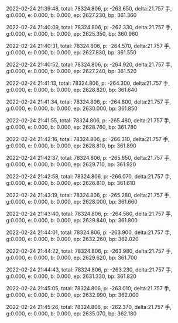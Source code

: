 2022-02-24 21:39:48, total: 78324.806, p: -263.650, delta:21.757 手, g:0.000, e: 0.000, b: 0.000, ep: 2627.230, bp: 361.360

2022-02-24 21:40:09, total: 78324.806, p: -262.330, delta:21.757 手, g:0.000, e: 0.000, b: 0.000, ep: 2625.350, bp: 360.960

2022-02-24 21:40:31, total: 78324.806, p: -264.570, delta:21.757 手, g:0.000, e: 0.000, b: 0.000, ep: 2627.830, bp: 361.550

2022-02-24 21:40:52, total: 78324.806, p: -264.920, delta:21.757 手, g:0.000, e: 0.000, b: 0.000, ep: 2627.240, bp: 361.520

2022-02-24 21:41:13, total: 78324.806, p: -264.300, delta:21.757 手, g:0.000, e: 0.000, b: 0.000, ep: 2628.820, bp: 361.640

2022-02-24 21:41:34, total: 78324.806, p: -264.800, delta:21.757 手, g:0.000, e: 0.000, b: 0.000, ep: 2630.000, bp: 361.850

2022-02-24 21:41:55, total: 78324.806, p: -265.480, delta:21.757 手, g:0.000, e: 0.000, b: 0.000, ep: 2628.760, bp: 361.780

2022-02-24 21:42:16, total: 78324.806, p: -266.310, delta:21.757 手, g:0.000, e: 0.000, b: 0.000, ep: 2628.810, bp: 361.890

2022-02-24 21:42:37, total: 78324.806, p: -265.650, delta:21.757 手, g:0.000, e: 0.000, b: 0.000, ep: 2629.710, bp: 361.920

2022-02-24 21:42:58, total: 78324.806, p: -266.070, delta:21.757 手, g:0.000, e: 0.000, b: 0.000, ep: 2626.810, bp: 361.610

2022-02-24 21:43:19, total: 78324.806, p: -265.280, delta:21.757 手, g:0.000, e: 0.000, b: 0.000, ep: 2628.000, bp: 361.660

2022-02-24 21:43:40, total: 78324.806, p: -264.560, delta:21.757 手, g:0.000, e: 0.000, b: 0.000, ep: 2629.840, bp: 361.800

2022-02-24 21:44:01, total: 78324.806, p: -263.900, delta:21.757 手, g:0.000, e: 0.000, b: 0.000, ep: 2632.260, bp: 362.020

2022-02-24 21:44:22, total: 78324.806, p: -263.980, delta:21.757 手, g:0.000, e: 0.000, b: 0.000, ep: 2629.620, bp: 361.700

2022-02-24 21:44:43, total: 78324.806, p: -263.230, delta:21.757 手, g:0.000, e: 0.000, b: 0.000, ep: 2631.330, bp: 361.820

2022-02-24 21:45:05, total: 78324.806, p: -263.010, delta:21.757 手, g:0.000, e: 0.000, b: 0.000, ep: 2632.990, bp: 362.000

2022-02-24 21:45:26, total: 78324.806, p: -262.370, delta:21.757 手, g:0.000, e: 0.000, b: 0.000, ep: 2635.070, bp: 362.180